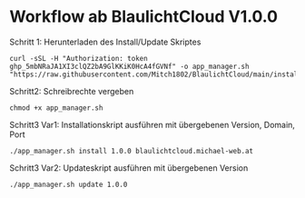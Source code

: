 # Workflow ab BlaulichtCloud V1.0.0

Schritt 1: Herunterladen des Install/Update Skriptes
```
curl -sSL -H "Authorization: token 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" -o app_manager.sh "https://raw.githubusercontent.com/Mitch1802/BlaulichtCloud/main/install/app_manager.sh"
```
Schritt2: Schreibrechte vergeben
```
chmod +x app_manager.sh
```
Schritt3 Var1: Installationskript ausführen mit übergebenen Version, Domain, Port
```
./app_manager.sh install 1.0.0 blaulichtcloud.michael-web.at
```
Schritt3 Var2: Updateskript ausführen mit übergebenen Version
```
./app_manager.sh update 1.0.0 
```
